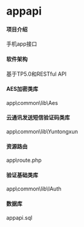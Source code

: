 # appapi

#### 项目介绍
手机app接口

#### 软件架构
基于TP5.0和RESTful API

#### AES加密类库
app\common\lib\Aes
#### 云通讯发送短信验证码类库
app\common\lib\Yuntongxun
#### 资源路由
app\route.php
#### 验证基础类库
app\common\lib\IAuth


#### 数据库
appapi.sql
